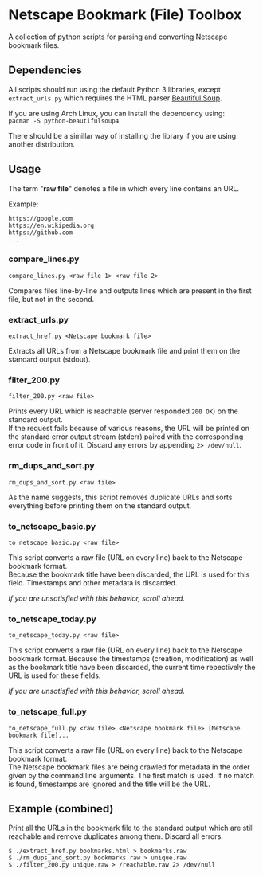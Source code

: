 # Netscape Bookmark (File) Toolbox

A collection of python scripts for parsing and converting Netscape bookmark files.

## Dependencies

All scripts should run using the default Python 3 libraries,
except `extract_urls.py` which requires the HTML parser
[Beautiful Soup](https://en.wikipedia.org/wiki/Beautiful_Soup_(HTML_parser)).

If you are using Arch Linux, you can install the dependency using:  
`pacman -S python-beautifulsoup4`

There should be a simillar way of installing the library if you are using another distribution.

## Usage

The term "**raw file**" denotes a file in which every line contains an URL.

Example:

```
https://google.com
https://en.wikipedia.org
https://github.com
...
```

### compare_lines.py

`compare_lines.py <raw file 1> <raw file 2>`

Compares files line-by-line and outputs lines which are present in
the first file, but not in the second.

### extract_urls.py

`extract_href.py <Netscape bookmark file>`

Extracts all URLs from a Netscape bookmark file and print them on the
standard output (stdout).

### filter_200.py

`filter_200.py <raw file>`

Prints every URL which is reachable (server responded `200 OK`)
on the standard output.  
If the request fails because of various reasons, the URL will be printed on the
standard error output stream (stderr) paired with the corresponding error code
in front of it. Discard any errors by appending `2> /dev/null`.

### rm_dups_and_sort.py

`rm_dups_and_sort.py <raw file>`

As the name suggests, this script removes duplicate URLs and sorts everything
before printing them on the standard output.

### to_netscape_basic.py

`to_netscape_basic.py <raw file>`

This script converts a raw file (URL on every line) back to the Netscape bookmark format.  
Because the bookmark title have been discarded, the URL is used for this field.
Timestamps and other metadata is discarded.

*If you are unsatisfied with this behavior, scroll ahead.*

### to_netscape_today.py

`to_netscape_today.py <raw file>`

This script converts a raw file (URL on every line) back to the Netscape bookmark format.
Because the timestamps (creation, modification) as well as the bookmark title have been discarded,
the current time repectively the URL is used for these fields.

*If you are unsatisfied with this behavior, scroll ahead.*

### to_netscape_full.py

`to_netscape_full.py <raw file> <Netscape bookmark file> [Netscape bookmark file]...`

This script converts a raw file (URL on every line) back to the Netscape bookmark format.  
The Netscape bookmark files are being crawled for metadata in the order given by the
command line arguments. The first match is used. If no match is found, timestamps are ignored
and the title will be the URL.

## Example (combined)

Print all the URLs in the bookmark file to the standard output which are still reachable
and remove duplicates among them. Discard all errors.

```
$ ./extract_href.py bookmarks.html > bookmarks.raw
$ ./rm_dups_and_sort.py bookmarks.raw > unique.raw
$ ./filter_200.py unique.raw > /reachable.raw 2> /dev/null
```
